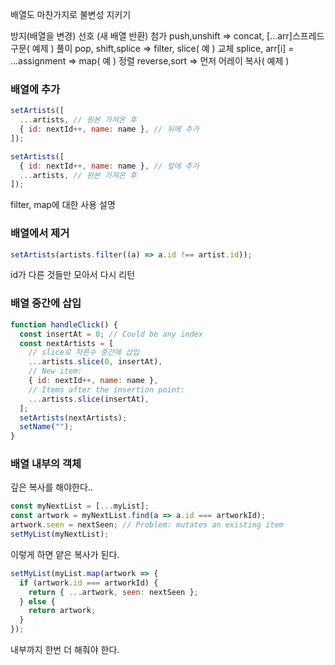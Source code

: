 배열도 마찬가지로 불변성 지키기

방지(배열을 변경) 선호 (새 배열 반환)
첨가 push,unshift => concat, [...arr]스프레드 구문( 예제 )
풀이 pop, shift,splice => filter, slice( 예 )
교체 splice, arr[i] = ...assignment => map( 예 )
정렬 reverse,sort => 먼저 어레이 복사( 예제 )

### 배열에 추가

```jsx
setArtists([
  ...artists, // 원본 가져온 후
  { id: nextId++, name: name }, // 뒤에 추가
]);
```

```jsx
setArtists([
  { id: nextId++, name: name }, // 앞에 추가
  ...artists, // 원본 가져온 후
]);
```

filter, map에 대한 사용 설명

### 배열에서 제거

```jsx
setArtists(artists.filter((a) => a.id !== artist.id));
```

id가 다른 것들만 모아서 다시 리턴

### 배열 중간에 삽입

```jsx
function handleClick() {
  const insertAt = 0; // Could be any index
  const nextArtists = [
    // slice로 자른수 중간에 삽입
    ...artists.slice(0, insertAt),
    // New item:
    { id: nextId++, name: name },
    // Items after the insertion point:
    ...artists.slice(insertAt),
  ];
  setArtists(nextArtists);
  setName("");
}
```


### 배열 내부의 객체 
깊은 복사를 해야한다..
```jsx
const myNextList = [...myList];
const artwork = myNextList.find(a => a.id === artworkId);
artwork.seen = nextSeen; // Problem: mutates an existing item
setMyList(myNextList);
```
이렇게 하면 얕은 복사가 된다. 



```jsx
setMyList(myList.map(artwork => {
  if (artwork.id === artworkId) {
    return { ...artwork, seen: nextSeen };
  } else {
    return artwork;
  }
});
```
내부까지 한번 더 해줘야 한다. 